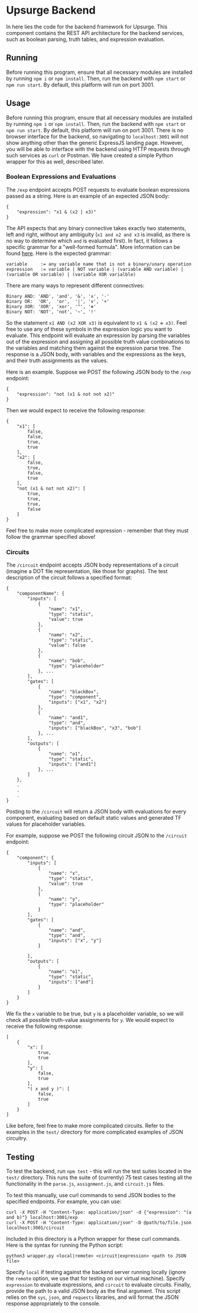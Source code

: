 # Upsurge Backend
In here lies the code for the backend framework for Upsurge. This component contains the REST API architecture for the backend services, such as boolean parsing, truth tables, and expression evaluation. 

## Running
Before running this program, ensure that all necessary modules are installed by running `npm i` or `npm install`. Then, run the backend with `npm start` or `npm run start`. By default, this platform will run on port 3001.

## Usage
Before running this program, ensure that all necessary modules are installed by running `npm i` or `npm install`. Then, run the backend with `npm start` or `npm run start`. By default, this platform will run on port 3001. There is no browser interface for the backend, so navigating to `localhost:3001` will not show anything other than the generic ExpressJS landing page. However, you will be able to interface with the backend using HTTP requests through such services as `curl` or Postman. We have created a simple Python wrapper for this as well, described later.

### Boolean Expressions and Evaluations
The `/exp` endpoint accepts POST requests to evaluate boolean expressions passed as a string. Here is an example of an expected JSON body:
```
{
    "expression": "x1 & (x2 | x3)"
}
```
The API expects that any binary connective takes exactly two statements, left and right, without any ambiguity (`x1 and x2 and x3` is invalid, as there is no way to determine which `and` is evaluated first). In fact, it follows a specific grammar for a "well-formed formula". More information can be found [here](https://en.wikipedia.org/wiki/Well-formed_formula). Here is the expected grammar:

```
variable     := any variable name that is not a binary/unary operation
expression   := variable | NOT variable | (variable AND variable) | (variable OR variable) | (variable XOR varialble)
```

There are many ways to represent different connectives:
```
Binary AND: 'AND', 'and', '&', '∧', '·'
Binary OR:  'OR',  'or',  '|', '∨', '+'
Binary XOR: 'XOR', 'xor', '^', '⊕'
Binary NOT: 'NOT', 'not', '~', '!'
```
So the statement `x1 AND (x2 XOR x3)` is equivalent to `x1 & (x2 ⊕ x3)`. Feel free to use any of these symbols in the expression logic you want to evaluate. This endpoint will evaluate an expression by parsing the variables out of the expression and assigning all possible truth value combinations to the variables and matching them against the expression parse tree. The response is a JSON body, with variables and the expressions as the keys, and their truth assignments as the values.

Here is an example. Suppose we POST the following JSON body to the `/exp` endpoint:
```
{
    "expression": "not (x1 & not not x2)"
}
```
Then we would expect to receive the following response:
```
{
    "x1": [
        false,
        false,
        true,
        true
    ],
    "x2": [
        false,
        true,
        false,
        true
    ],
    "not (x1 & not not x2)": [
        true,
        true,
        true,
        false
    ]
}
```

Feel free to make more complicated expression - remember that they must follow the grammar specified above!

### Circuits
The `/circuit` endpoint accepts JSON body representations of a circuit (imagine a DOT file representation, like those for graphs). The test description of the circuit follows a specified format:
```
{
    "componentName": {
        "inputs": [
            {
                "name": "x1",
                "type": "static",
                "value": true
            }, 
            {
                "name": "x2",
                "type": "static",
                "value": false
            }, 
            {
                "name": "bob",
                "type": "placeholder"
            }, ...
        ],
        "gates": [
            {
                "name": "blackBox",
                "type": "component",
                "inputs": ["x1", "x2"]
            },
            {
                "name": "and1",
                "type": "and",
                "inputs": ["blackBox", "x3", "bob"]
            }, ...
        ],
        "outputs": [
            {
                "name": "o1",
                "type": "static",
                "inputs": ["and1"]
            }, ...
        ]
    },
    .
    .
    .
}
```

Posting to the `/circuit` will return a JSON body with evaluations for every component, evaluating based on default static values and generated TF values for placeholder variables.

For example, suppose we POST the following circuit JSON to the `/circuit` endpoint:
```
{
    "component": {
        "inputs": [
            {
                "name": "x",
                "type": "static",
                "value": true
            },
            {
                "name": "y",
                "type": "placeholder"
            }
        ], 
        "gates": [
            {
                "name": "and",
                "type": "and",
                "inputs": ["x", "y"]
            }

        ],
        "outputs": [
            {
                "name": "o1",
                "type": "static",
                "inputs": ["and"]
            }
        ]
    }
}
```
We fix the `x` variable to be true, but `y` is a placeholder variable, so we will check all possible truth-value assignments for `y`. We would expect to receive the following response:
```
[
    {
        "x": [
            true,
            true
        ],
        "y": [
            false,
            true
        ],
        "( x and y )": [
            false,
            true
        ]
    }
]
```
Like before, feel free to make more complicated circuits. Refer to the examples in the `test/` directory for more complicated examples of JSON circuitry.

## Testing
To test the backend, run `npm test` - this will run the test suites located in the `test/` directory. This runs the suite of (currently) 75 test cases testing all the functionality in the `parse.js`, `assignment.js`, and `circuit.js` files. 

To test this manually, use curl commands to send JSON bodies to the specified endpoints. For example, you can use:
```
curl -X POST -H "Content-Type: application/json" -d {"expression": "(a and b)"} localhost:3001/exp
curl -X POST -H "Content-Type: application/json" -D @path/to/file.json localhost:3001/circuit
```

Included in this directory is a Python wrapper for these curl commands. Here is the syntax for running the Python script:
```
python3 wrapper.py <local|remote> <circuit|expression> <path to JSON file>
```
Specify `local` if testing against the backend server running locally (ignore the `remote` option, we use that for testing on our virtual machine). Specify `expression` to evaluate expressions, and `circuit` to evaluate circuits. Finally, provide the path to a valid JSON body as the final argument. This script relies on the `sys`, `json`, and `requests` libraries, and will format the JSON response appropriately to the console.

